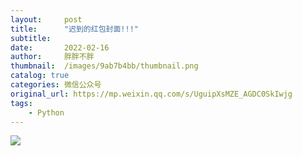 ```yaml
---
layout:     post
title:      "迟到的红包封面!!!"
subtitle:   
date:       2022-02-16
author:     胖胖不胖
thumbnail:  /images/9ab7b4bb/thumbnail.png
catalog: true
categories: 微信公众号
original_url: https://mp.weixin.qq.com/s/UguipXsMZE_AGDC0SkIwjg
tags:
    - Python
---
```


![](/images/9ab7b4bb/1.png)